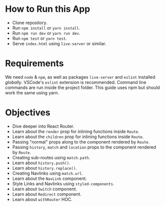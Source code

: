 # How to Run this App
  * Clone repository.
  * Run `npm install` or `yarn install`.
  * Run `npm run dev` or `yarn run dev`.
  * Run `npm test` or `yarn test`.
  * Serve `index.html` using `live-server` or similar.

# Requirements
We need `node` & `npm`, as well as packages `live-server` and `eslint` installed _globally_. VSCode's `eslint` extension is recommended. Command line commands are run inside the project folder. This guide uses npm but should work the same using yarn.

# Objectives
  * Dive deeper into React Router.
  * Learn about the `render` prop for inlining functions inside `Route`.
  * Learn about the `children` prop for inlining functions inside `Route`.
  * Passing "normal" props along to the component rendered by `Route`.
  * Passing `history`, `match` and `location` props to the component rendered by `Route`.
  * Creating sub-routes using `match.path`.
  * Learn about `history.push()`.
  * Learn about `history.replace()`.
  * Creating Navlinks using `match.url`.
  * Learn about the `NavLink` component.
  * Style Links and Navlinks using `styled-components`.
  * Learn about `Switch` component.
  * Learn about `Redirect` component.
  * Learn about `withRouter` HOC.
